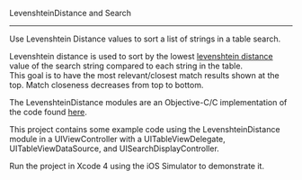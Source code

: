 LevenshteinDistance and Search
* * *

Use Levenshtein Distance values to sort a list of strings in a table search.

Levenshtein distance is used to sort by the lowest [levenshtein distance](http://en.wikipedia.org/wiki/Levenshtein_distance) value of the search string compared to each string in the table.  
This goal is to have the most relevant/closest match results shown at the top.  Match closeness decreases from top to bottom.

The LevenshteinDistance modules are an Objective-C/C implementation of the code found [here](http://stackoverflow.com/questions/5859561/getting-the-closest-string-match).

This project contains some example code using the LevenshteinDistance module in a UIViewController with a UITableViewDelegate, UITableViewDataSource, and UISearchDisplayController.  

Run the project in Xcode 4 using the iOS Simulator to demonstrate it.
